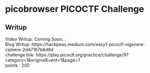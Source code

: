 <h1><b>picobrowser</b> PICOCTF Challenge</h1>
<h2>Writup</h2>
Video Writup: Coming Soon... <br>
Blog Writup: https://hackpeas.medium.com/easy1-picoctf-vigenere-ciphere-2d47187b8d9d <br>
challenge link: https://play.picoctf.org/practice/challenge/9?category=1&originalEvent=1&page=1<br>
points : 200
